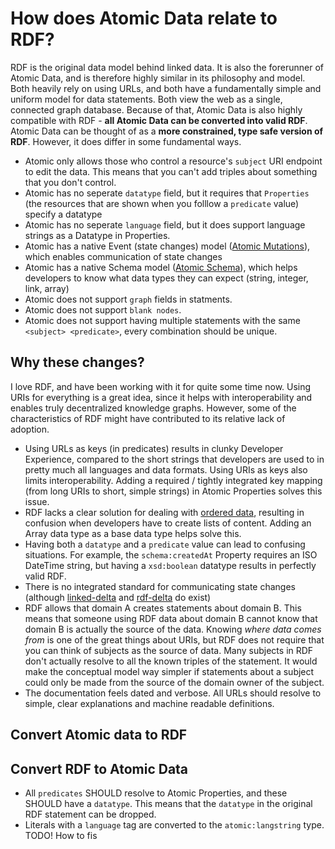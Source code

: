 # How does Atomic Data relate to RDF?

RDF is the original data model behind linked data.
It is also the forerunner of Atomic Data, and is therefore highly similar in its philosophy and model.
Both heavily rely on using URLs, and both have a fundamentally simple and uniform model for data statements.
Both view the web as a single, connected graph database.
Because of that, Atomic Data is also highly compatible with RDF - **all Atomic Data can be converted into valid RDF**.
Atomic Data can be thought of as a **more constrained, type safe version of RDF**.
However, it does differ in some fundamental ways.

- Atomic only allows those who control a resource's `subject` URI endpoint to edit the data. This means that you can't add triples about something that you don't control.
- Atomic has no seperate `datatype` field, but it requires that `Properties` (the resources that are shown when you folllow a `predicate` value) specify a datatype
- Atomic has no seperate `language` field, but it does support language strings as a Datatype in Properties.
- Atomic has a native Event (state changes) model ([Atomic Mutations](/ATOMIC-MUTATIONS.md)), which enables communication of state changes
- Atomic has a native Schema model ([Atomic Schema](/ATOMIC-SCHEMA.md)), which helps developers to know what data types they can expect (string, integer, link, array)
- Atomic does not support `graph` fields in statments.
- Atomic does not support `blank nodes`.
- Atomic does not support having multiple statements with the same `<subject> <predicate>`, every combination should be unique.

## Why these changes?

I love RDF, and have been working with it for quite some time now.
Using URIs for everything is a great idea, since it helps with interoperability and enables truly decentralized knowledge graphs.
However, some of the characteristics of RDF might have contributed to its relative lack of adoption.

- Using URLs as keys (in predicates) results in clunky Developer Experience, compared to the short strings that developers are used to in pretty much all languages and data formats. Using URIs as keys also limits interoperability. Adding a required / tightly integrated key mapping (from long URIs to short, simple strings) in Atomic Properties solves this issue.
- RDF lacks a clear solution for dealing with [ordered data](https://ontola.io/blog/ordered-data-in-rdf/), resulting in confusion when developers have to create lists of content. Adding an Array data type as a base data type helps solve this.
- Having both a `datatype` and a `predicate` value can lead to confusing situations. For example, the `schema:createdAt` Property requires an ISO DateTime string, but having a `xsd:boolean` datatype results in perfectly valid RDF.
- There is no integrated standard for communicating state changes (although [linked-delta](https://github.com/ontola/linked-delta) and [rdf-delta](https://afs.github.io/rdf-delta/) do exist)
- RDF allows that domain A creates statements about domain B. This means that someone using RDF data about domain B cannot know that domain B is actually the source of the data. Knowing _where data comes from_ is one of the great things about URIs, but RDF does not require that you can think of subjects as the source of data. Many subjects in RDF don't actually resolve to all the known triples of the statement. It would make the conceptual model way simpler if statements about a subject could only be made from the source of the domain owner of the subject.
- The documentation feels dated and verbose. All URLs should resolve to simple, clear explanations and machine readable definitions.

## Convert Atomic data to RDF

## Convert RDF to Atomic Data

- All `predicates` SHOULD resolve to Atomic Properties, and these SHOULD have a `datatype`. This means that the `datatype` in the original RDF statement can be dropped.
- Literals with a `language` tag are converted to the `atomic:langstring` type. TODO! How to fis
